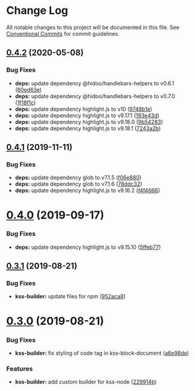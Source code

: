 # Change Log

All notable changes to this project will be documented in this file.
See [Conventional Commits](https://conventionalcommits.org) for commit guidelines.

## [0.4.2](https://github.com/hidoo/unit-sass/compare/v0.4.1...v0.4.2) (2020-05-08)


### Bug Fixes

* **deps:** update dependency @hidoo/handlebars-helpers to v0.6.1 ([60ed63e](https://github.com/hidoo/unit-sass/commit/60ed63e96f188eed69774f4e945698bca55e2b5e))
* **deps:** update dependency @hidoo/handlebars-helpers to v0.7.0 ([1f18f1c](https://github.com/hidoo/unit-sass/commit/1f18f1cfe29fe37794de7508cb0c1256edc3ac9e))
* **deps:** update dependency highlight.js to v10 ([9748b1e](https://github.com/hidoo/unit-sass/commit/9748b1eb73fa84e0a966f9a91f7a097dba0cb695))
* **deps:** update dependency highlight.js to v9.17.1 ([193e43d](https://github.com/hidoo/unit-sass/commit/193e43d33d6272fdd2451bbb507a990de255b156))
* **deps:** update dependency highlight.js to v9.18.0 ([9b54283](https://github.com/hidoo/unit-sass/commit/9b54283bf2e60c5c51ec40fcd8f729af70e54ad6))
* **deps:** update dependency highlight.js to v9.18.1 ([7243a2b](https://github.com/hidoo/unit-sass/commit/7243a2bb609a9c715e7890ad16baf84dffa4e0d9))





## [0.4.1](https://github.com/hidoo/unit-sass/compare/v0.4.0...v0.4.1) (2019-11-11)


### Bug Fixes

* **deps:** update dependency glob to v7.1.5 ([f06e880](https://github.com/hidoo/unit-sass/commit/f06e880))
* **deps:** update dependency glob to v7.1.6 ([78ddc32](https://github.com/hidoo/unit-sass/commit/78ddc32))
* **deps:** update dependency highlight.js to v9.16.2 ([f4f4666](https://github.com/hidoo/unit-sass/commit/f4f4666))





# [0.4.0](https://github.com/hidoo/unit-sass/compare/v0.3.1...v0.4.0) (2019-09-17)


### Bug Fixes

* **deps:** update dependency highlight.js to v9.15.10 ([5ffeb77](https://github.com/hidoo/unit-sass/commit/5ffeb77))





## [0.3.1](https://github.com/hidoo/unit-sass/compare/v0.3.0...v0.3.1) (2019-08-21)


### Bug Fixes

* **kss-builder:** update files for npm ([952aca8](https://github.com/hidoo/unit-sass/commit/952aca8))





# [0.3.0](https://github.com/hidoo/unit-sass/compare/v0.2.0...v0.3.0) (2019-08-21)


### Bug Fixes

* **kss-builder:** fix styling of code tag in kss-block-document ([a6e98de](https://github.com/hidoo/unit-sass/commit/a6e98de))


### Features

* **kss-builder:** add custom builder for kss-node ([229914b](https://github.com/hidoo/unit-sass/commit/229914b))
